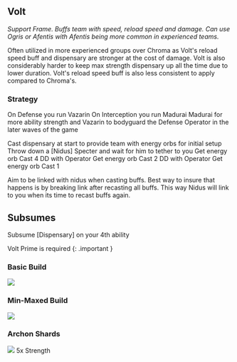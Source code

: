 ## Volt
*Support Frame. Buffs team with speed, reload speed and damage. Can use Ogris or Afentis with Afentis being more common in experienced teams.* 

Often utilized in more experienced groups over Chroma as Volt's reload speed buff and dispensary are stronger at the cost of damage. Volt is also considerably harder to keep max strength dispensary up all the time due to lower duration. Volt's reload speed buff is also less consistent to apply compared to Chroma's.

### Strategy

On Defense you run Vazarin
On Interception you run Madurai
Madurai for more ability strength and Vazarin to bodyguard the Defense Operator in the later waves of the game

Cast dispensary at start to provide team with energy orbs for initial setup
Throw down a [Nidus] Specter and wait for him to tether to you
Get energy orb
Cast 4
DD with Operator
Get energy orb
Cast 2
DD with Operator
Get energy orb
Cast 1

Aim to be linked with nidus when casting buffs. Best way to insure that happens is by breaking link after recasting all buffs. This way Nidus will link to you when its time to recast buffs again. 

## Subsumes
Subsume [Dispensary] on your 4th ability

Volt Prime is required
{: .important }

### Basic Build
![](media/builds_volt_basic.png)

### Min-Maxed Build

![](media/builds_volt_advanced.png)

### Archon Shards
![](media/shards_volt.png)
5x  Strength